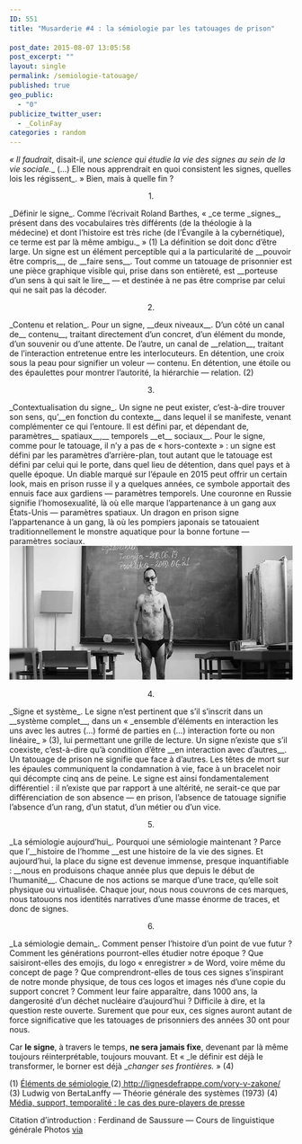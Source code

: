 ```yaml
---
ID: 551
title: "Musarderie #4 : la sémiologie par les tatouages de prison"

post_date: 2015-08-07 13:05:58
post_excerpt: ""
layout: single
permalink: /semiologie-tatouage/
published: true
geo_public:
  - "0"
publicize_twitter_user:
  - _ColinFay
categories : random
---
```


_« Il faudrait_, disait-il, _une science qui étudie la vie des signes au sein de la vie sociale.__ (...) Elle nous apprendrait en quoi consistent les signes, quelles lois les régissent_. » Bien, mais à quelle fin ?

<!--more-->
<p style="text-align: center;">1.</p>
<p style="text-align: left;">_Définir le signe_. Comme l’écrivait Roland Barthes, « _ce terme _signes_, présent dans des vocabulaires très différents (de la théologie à la médecine) et dont l’histoire est très riche (de l’Évangile à la cybernétique), ce terme est par là même ambigu._ » (1) La définition se doit donc d’être large. Un signe est un élément perceptible qui a la particularité de __pouvoir être compris__, de __faire sens__. Tout comme un tatouage de prisonnier est une pièce graphique visible qui, prise dans son entièreté, est __porteuse d’un sens à qui sait le lire__ — et destinée à ne pas être comprise par celui qui ne sait pas la décoder.</p>
<p style="text-align: center;">2.</p>
_Contenu et relation_. Pour un signe, __deux niveaux__. D’un côté un canal de__ contenu__, traitant directement d’un concret, d’un élément du monde, d’un souvenir ou d’une attente. De l’autre, un canal de __relation__, traitant de l’interaction entretenue entre les interlocuteurs. En détention, une croix sous la peau pour signifier un voleur — contenu. En détention, une étoile ou des épaulettes pour montrer l’autorité, la hiérarchie — relation. (2)
<p style="text-align: center;">3.</p>
_Contextualisation du signe_. Un signe ne peut exister, c’est-à-dire trouver son sens, qu’__en fonction du contexte__ dans lequel il se manifeste, venant complémenter ce qui l’entoure. Il est défini par, et dépendant de, paramètres__ spatiaux__,__ temporels __et__ sociaux__. Pour le signe, comme pour le tatouage, il n’y a pas de « hors-contexte » : un signe est défini par les paramètres d’arrière-plan, tout autant que le tatouage est défini par celui qui le porte, dans quel lieu de détention, dans quel pays et à quelle époque. Un diable marqué sur l’épaule en 2015 peut offrir un certain look, mais en prison russe il y a quelques années, ce symbole apportait des ennuis face aux gardiens — paramètres temporels. Une couronne en Russie signifie l’homosexualité, là où elle marque l’appartenance à un gang aux États-Unis — paramètres spatiaux. Un dragon en prison signe l’appartenance à un gang, là où les pompiers japonais se tatouaient traditionnellement le monstre aquatique pour la bonne fortune — paramètres sociaux.

<img class="aligncenter size-full wp-image-658" src="/assets/img/blog/prison-tattoo-2.jpg" alt="tattooed prisonner" width="640" height="238" />
<p style="text-align: center;">4.</p>
_Signe et système_. Le signe n’est pertinent que s’il s’inscrit dans un __système complet__, dans un « _ensemble d’éléments en interaction les uns avec les autres (...) formé de parties en (...) interaction forte ou non linéaire_ » (3), lui permettant une grille de lecture. Un signe n’existe que s’il coexiste, c’est-à-dire qu’à condition d’être __en interaction avec d’autres__. Un tatouage de prison ne signifie que face à d’autres. Les têtes de mort sur les épaules communiquent la condamnation à vie, face à un bracelet noir qui décompte cinq ans de peine. Le signe est ainsi fondamentalement différentiel : il n’existe que par rapport à une altérité, ne serait-ce que par différenciation de son absence — en prison, l’absence de tatouage signifie l’absence d’un rang, d’un statut, d’un métier ou d’un vice.
<p style="text-align: center;">5.</p>
_La sémiologie aujourd’hui_. Pourquoi une sémiologie maintenant ? Parce que l’__histoire de l’homme __est une histoire de la vie des signes. Et aujourd’hui, la place du signe est devenue immense, presque inquantifiable : __nous en produisons chaque année plus que depuis le début de l’humanité__. Chacune de nos actions se marque d’une trace, qu’elle soit physique ou virtualisée. Chaque jour, nous nous couvrons de ces marques, nous tatouons nos identités narratives d’une masse énorme de traces, et donc de signes.
<p style="text-align: center;">6.</p>
_La sémiologie demain_. Comment penser l’histoire d’un point de vue futur ? Comment les générations pourront-elles étudier notre époque ? Que saisiront-elles des emojis, du logo « enregistrer » de Word, voire même du concept de page ? Que comprendront-elles de tous ces signes s’inspirant de notre monde physique, de tous ces logos et images nés d’une copie du support concret ? Comment leur faire apparaître, dans 1000 ans, la dangerosité d’un déchet nucléaire d’aujourd’hui ? Difficile à dire, et la question reste ouverte. Surement que pour eux, ces signes auront autant de force significative que les tatouages de prisonniers des années 30 ont pour nous.

Car __le signe__, à travers le temps, __ne sera jamais fixe__, devenant par là même toujours réinterprétable, toujours mouvant. Et « _le définir est déjà le transformer, le borner est déjà __changer ses frontières._ » (4)

(1) <a href="http://www.persee.fr/web/revues/home/prescript/article/comm_0588-8018_1964_num_4_1_1029" target="_blank">Éléments de sémiologie
</a>(2)<a href="http://www.persee.fr/web/revues/home/prescript/article/comm_0588-8018_1964_num_4_1_1029" target="_blank"> http://lignesdefrappe.com/vory-v-zakone/
</a>(3) Ludwig von BertaLanffy — Théorie générale des systèmes (1973)
(4) <a href="http://dumas.ccsd.cnrs.fr/dumas-01130211/document" target="_blank">Média, support, temporalité : le cas des pure-players de presse</a>

Citation d’introduction : Ferdinand de Saussure — Cours de linguistique générale
Photos <a href="https://www.flickr.com/photos/lt-ru/" target="_blank">via</a>
